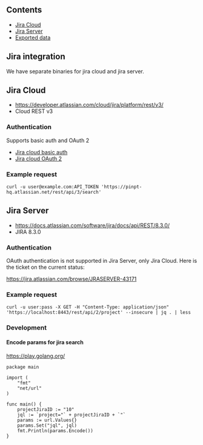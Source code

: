 ## Contents

- [Jira Cloud](#jira-cloud)
- [Jira Server](#jira-server)
- [Exported data](./_docs/exported_data.md)

## Jira integration

We have separate binaries for jira cloud and jira server.

## Jira Cloud

- https://developer.atlassian.com/cloud/jira/platform/rest/v3/
- Cloud REST v3

### Authentication

Supports basic auth and OAuth 2

- [Jira cloud basic auth](https://developer.atlassian.com/cloud/jira/platform/jira-rest-api-basic-authentication/)
- [Jira cloud OAuth 2](https://developer.atlassian.com/cloud/jira/platform/oauth-2-authorization-code-grants-3lo-for-apps/)

### Example request

```
curl -u user@example.com:API_TOKEN 'https://pinpt-hq.atlassian.net/rest/api/3/search'
```

## Jira Server

- https://docs.atlassian.com/software/jira/docs/api/REST/8.3.0/
- JIRA 8.3.0

### Authentication
OAuth authentication is not supported in Jira Server, only Jira Cloud. Here is the ticket on the current status:

https://jira.atlassian.com/browse/JRASERVER-43171

### Example request

```
curl -u user:pass -X GET -H "Content-Type: application/json" 'https://localhost:8443/rest/api/2/project' --insecure | jq . | less
```

### Development

#### Encode params for jira search

https://play.golang.org/

```
package main

import (
	"fmt"
	"net/url"
)

func main() {
	projectJiraID := "10"
	jql := `project="` + projectJiraID + `"`
	params := url.Values{}
	params.Set("jql", jql)
	fmt.Println(params.Encode())
}
```